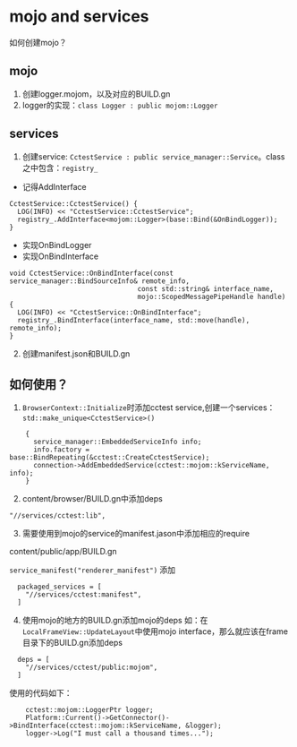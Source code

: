 # mojo and services

如何创建mojo？

## mojo

1. 创建logger.mojom，以及对应的BUILD.gn
2. logger的实现：`class Logger : public mojom::Logger`

## services

1. 创建service: `CctestService : public service_manager::Service`。class之中包含：`registry_`

  - 记得AddInterface

```
CctestService::CctestService() {
  LOG(INFO) << "CctestService::CctestService";
  registry_.AddInterface<mojom::Logger>(base::Bind(&OnBindLogger));
}
```

  - 实现OnBindLogger
  - 实现OnBindInterface

```
void CctestService::OnBindInterface(const service_manager::BindSourceInfo& remote_info,
                                const std::string& interface_name,
                                mojo::ScopedMessagePipeHandle handle) {
  LOG(INFO) << "CctestService::OnBindInterface";
  registry_.BindInterface(interface_name, std::move(handle), remote_info);
}
```


2. 创建manifest.json和BUILD.gn


## 如何使用？

1. `BrowserContext::Initialize`时添加cctest service,创建一个services：`std::make_unique<CctestService>()`

```
    {
      service_manager::EmbeddedServiceInfo info;
      info.factory = base::BindRepeating(&cctest::CreateCctestService);
      connection->AddEmbeddedService(cctest::mojom::kServiceName, info);
    }
```

2. content/browser/BUILD.gn中添加deps

`"//services/cctest:lib",`

3. 需要使用到mojo的service的manifest.jason中添加相应的require

content/public/app/BUILD.gn

`service_manifest("renderer_manifest")` 添加

```
  packaged_services = [
    "//services/cctest:manifest",
  ]

```

4. 使用mojo的地方的BUILD.gn添加mojo的deps
如：在`LocalFrameView::UpdateLayout`中使用mojo interface，那么就应该在frame目录下的BUILD.gn添加deps

```
  deps = [
    "//services/cctest/public:mojom",
  ]

```


使用的代码如下：

```
    cctest::mojom::LoggerPtr logger;
    Platform::Current()->GetConnector()->BindInterface(cctest::mojom::kServiceName, &logger);
    logger->Log("I must call a thousand times...");

```
